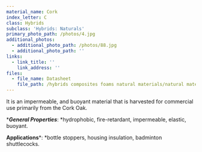 ```yaml
---
material_name: Cork
index_letter: C
class: Hybrids
subclass: 'Hybrids: Naturals'
primary_photo_path: /photos/4.jpg
additional_photos:
  - additional_photo_path: /photos/88.jpg
  - additional_photo_path: ''
links:
  - link_title: ''
    link_address: ''
files:
  - file_name: Datasheet
    file_path: /hybrids composites foams natural materials/natural materials/cork.pdf
---
```


It is an impermeable, and buoyant material that is harvested for commercial use primarily from the Cork Oak.

****General Properties***:&nbsp;*hydrophobic, fire-retardant, impermeable, elastic, buoyant.

**Applications***:&nbsp;*bottle stoppers, housing insulation, badminton shuttlecocks.